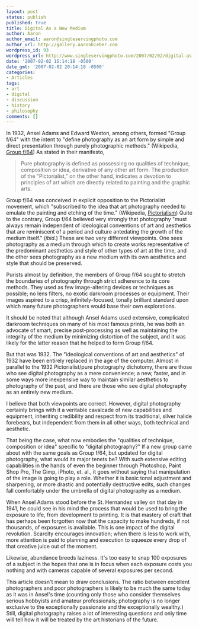 ```yaml
---
layout: post
status: publish
published: true
title: Digital As a New Medium
author: Aaron
author_email: aaron@singleservingphoto.com
author_url: http://gallery.aaronbieber.com
wordpress_id: 93
wordpress_url: http://www.singleservingphoto.com/2007/02/02/digital-as-a-new-medium/
date: '2007-02-02 15:14:18 -0500'
date_gmt: '2007-02-02 20:14:18 -0500'
categories:
- Articles
tags:
- art
- digital
- discussion
- history
- philosophy
comments: []
---
```

In 1932, Ansel Adams and Edward Weston, among others, formed "Group
f/64" with the intent to "define photography as an art form by simple
and direct presentation through purely photographic methods."
(Wikipedia, [Group f/64](http://en.wikipedia.org/wiki/Group_f.64)) As
stated in their manifesto,

> Pure photography is defined as possessing no qualities of technique,
> composition or idea, derivative of any other art form. The production of the
> "Pictorialist," on the other hand, indicates a devotion to principles of art
> which are directly related to painting and the graphic arts.

Group f/64 was conceived in explicit opposition to the Pictorialist
movement, which "subscribed to the idea that art photography needed to
emulate the painting and etching of the time." (Wikipedia,
[Pictorialism](http://en.wikipedia.org/wiki/Pictorialism)) Quite to the
contrary, Group f/64 believed very strongly that photography "must
always remain independent of ideological conventions of art and
aesthetics that are reminiscent of a period and culture antedating the
growth of the medium itself." (_ibid._) These are two very
different viewpoints. One sees photography as a medium through which to
create works representative of the predominant aesthetics and style of
other types of art at the time, and the other sees photography as a new
medium with its own aesthetics and style that should be preserved.

Purists almost by definition, the members of Group f/64 sought to
stretch the boundaries of photography through strict adherence to its
core methods. They used as few image-altering devices or techniques as
possible; no lens filters, no exotic darkroom processes or equipment.
Their images aspired to a crisp, infinitely-focused, tonally brilliant
standard upon which many future photographers would base their own
explorations.

It should be noted that although Ansel Adams used extensive, complicated
darkroom techniques on many of his most famous prints, he was both an
advocate of smart, precise post-processing as well as maintaining the
integrity of the medium by minimizing distortion of the subject, and it
was likely for the latter reason that he helped to form Group f/64.

But that was 1932. The "ideological conventions of art and aesthetics"
of 1932 have been entirely replaced in the age of the computer. Almost
in parallel to the 1932 Pictorialist/pure photography dichotomy, there
are those who see digital photography as a mere convenience; a new,
faster, and in some ways more inexpensive way to maintain similar
aesthetics to photography of the past, and there are those who see
digital photography as an entirely new medium.

I believe that both viewpoints are correct. However, digital photography
certainly brings with it a veritable cavalcade of new capabilities and
equipment, inheriting credibility and respect from its traditional,
silver halide forebears, but independent from them in all other ways,
both technical and aesthetic.

That being the case, what now embodies the "qualities of technique,
composition or idea" specific to "digital photography?" If a new group
came about with the same goals as Group f/64, but updated for digital
photography, what would its major tenets be? With such extensive editing
capabilities in the hands of even the beginner through Photoshop, Paint
Shop Pro, The Gimp, iPhoto, et. al., it goes without saying that
manipulation of the image is going to play a role. Whether it is basic
tonal adjustment and sharpening, or more drastic and potentially
destructive edits, such changes fall comfortably under the umbrella of
digital photography as a medium.

When Ansel Adams stood before the St. Hernandez valley on that day in
1941, he could see in his mind the process that would be used to bring
the exposure to life, from development to printing. It is that mastery
of craft that has perhaps been forgotten now that the capacity to make
hundreds, if not thousands, of exposures is available. This is one
impact of the digital revolution. Scarcity encourages innovation; when
there is less to work with, more attention is paid to planning and
execution to squeeze every drop of that creative juice out of the
moment.

Likewise, abundance breeds laziness. It's too easy to snap 100 exposures
of a subject in the hopes that one is in focus when each exposure costs
you nothing and with cameras capable of several exposures per second.

This article doesn't mean to draw conclusions. The ratio between
excellent photographers and poor photographers is likely to be much the
same today as it was in Ansel's time (counting only those who consider
themselves serious hobbyists and amateur professionals; photography is
no longer exclusive to the exceptionally passionate and the
exceptionally wealthy.) Still, digital photography raises a lot of
interesting questions and only time will tell how it will be treated by
the art historians of the future.
